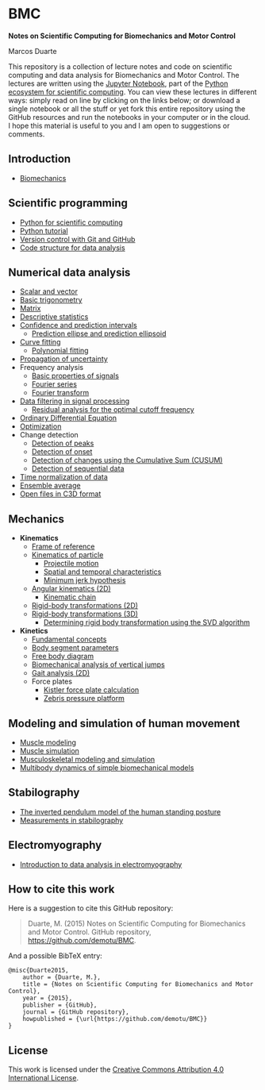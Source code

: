 BMC
===

**Notes on Scientific Computing for Biomechanics and Motor Control**

Marcos Duarte

This repository is a collection of lecture notes and code on scientific computing and data analysis for Biomechanics and Motor Control. The lectures are written using the [Jupyter Notebook](http://jupyter.org/), part of the [Python ecosystem for scientific computing]( http://scipy.org/). You can view these lectures in different ways: simply read on line by clicking on the links below; or download a single notebook or all the stuff or yet fork this entire repository using the GitHub resources and run the notebooks in your computer or in the cloud.  
I hope this material is useful to you and I am open to suggestions or comments. 

Introduction
------------
- [Biomechanics](http://nbviewer.jupyter.org/github/demotu/BMC/blob/master/notebooks/Biomechanics.ipynb)

Scientific programming
----------------------
- [Python for scientific computing](http://nbviewer.jupyter.org/github/demotu/BMC/blob/master/notebooks/PythonForScientificComputing.ipynb)  
- [Python tutorial](http://nbviewer.jupyter.org/github/demotu/BMC/blob/master/notebooks/PythonTutorial.ipynb)
- [Version control with Git and GitHub](http://nbviewer.jupyter.org/github/demotu/BMC/blob/master/notebooks/VersionControlGitGitHub.ipynb)
- [Code structure for data analysis](http://nbviewer.jupyter.org/github/demotu/BMC/blob/master/notebooks/CodeStructure.ipynb)

Numerical data analysis
-----------------------
- [Scalar and vector](http://nbviewer.jupyter.org/github/demotu/BMC/blob/master/notebooks/ScalarVector.ipynb)
- [Basic trigonometry](http://nbviewer.jupyter.org/github/demotu/BMC/blob/master/notebooks/TrigonometryBasics.ipynb)
- [Matrix](http://nbviewer.jupyter.org/github/demotu/BMC/blob/master/notebooks/Matrix.ipynb)  
- [Descriptive statistics](http://nbviewer.jupyter.org/github/demotu/BMC/blob/master/notebooks/Statistics-Descriptive.ipynb)  
- [Confidence and prediction intervals](http://nbviewer.jupyter.org/github/demotu/BMC/blob/master/notebooks/ConfidencePredictionIntervals.ipynb)
  + [Prediction ellipse and prediction ellipsoid](http://nbviewer.jupyter.org/github/demotu/BMC/blob/master/notebooks/PredictionEllipseEllipsoid.ipynb)
- [Curve fitting](http://nbviewer.jupyter.org/github/demotu/BMC/blob/master/notebooks/CurveFitting.ipynb)
  + [Polynomial fitting](http://nbviewer.jupyter.org/github/demotu/BMC/blob/master/notebooks/PolynomialFitting.ipynb)
- [Propagation of uncertainty](http://nbviewer.jupyter.org/github/demotu/BMC/blob/master/notebooks/Propagation%20of%20uncertainty.ipynb)
- Frequency analysis  
  + [Basic properties of signals](http://nbviewer.jupyter.org/github/demotu/BMC/blob/master/notebooks/SignalBasicProperties.ipynb)
  + [Fourier series](http://nbviewer.jupyter.org/github/demotu/BMC/blob/master/notebooks/FourierSeries.ipynb)
  + [Fourier transform](http://nbviewer.jupyter.org/github/demotu/BMC/blob/master/notebooks/FourierTransform.ipynb)
- [Data filtering in signal processing](http://nbviewer.jupyter.org/github/demotu/BMC/blob/master/notebooks/DataFiltering.ipynb)
  + [Residual analysis for the optimal cutoff frequency](http://nbviewer.jupyter.org/github/demotu/BMC/blob/master/notebooks/ResidualAnalysis.ipynb)  
- [Ordinary Differential Equation](http://nbviewer.jupyter.org/github/demotu/BMC/blob/master/notebooks/OrdinaryDifferentialEquation.ipynb)  
- [Optimization](http://nbviewer.jupyter.org/github/demotu/BMC/blob/master/notebooks/Optimization.ipynb)  
- Change detection  
  + [Detection of peaks](http://nbviewer.jupyter.org/github/demotu/BMC/blob/master/notebooks/DetectPeaks.ipynb) 
  + [Detection of onset](http://nbviewer.jupyter.org/github/demotu/BMC/blob/master/notebooks/DetectOnset.ipynb)  
  + [Detection of changes using the Cumulative Sum (CUSUM)](http://nbviewer.jupyter.org/github/demotu/BMC/blob/master/notebooks/DetectCUSUM.ipynb)
  + [Detection of sequential data](http://nbviewer.jupyter.org/github/demotu/BMC/blob/master/notebooks/find_equals.ipynb)
- [Time normalization of data](http://nbviewer.jupyter.org/github/demotu/BMC/blob/master/notebooks/TimeNormalization.ipynb) 
- [Ensemble average](http://nbviewer.jupyter.org/github/demotu/BMC/blob/master/notebooks/EnsembleAverage.ipynb)
- [Open files in C3D format](http://nbviewer.jupyter.org/github/demotu/BMC/blob/master/notebooks/OpenC3Dfile.ipynb)

Mechanics
---------
- **Kinematics**
  + [Frame of reference](http://nbviewer.jupyter.org/github/demotu/BMC/blob/master/notebooks/ReferenceFrame.ipynb)
  + [Kinematics of particle](http://nbviewer.jupyter.org/github/demotu/BMC/blob/master/notebooks/KinematicsParticle.ipynb)   
    - [Projectile motion](http://nbviewer.jupyter.org/github/demotu/BMC/blob/master/notebooks/ProjectileMotion.ipynb) 
    - [Spatial and temporal characteristics](http://nbviewer.jupyter.org/github/demotu/BMC/blob/master/notebooks/SpatialTemporalCharacteristcs.ipynb)  
    - [Minimum jerk hypothesis](http://nbviewer.jupyter.org/github/demotu/BMC/blob/master/notebooks/MinimumJerkHypothesis.ipynb)  
  + [Angular kinematics (2D)](http://nbviewer.jupyter.org/github/demotu/BMC/blob/master/notebooks/KinematicsAngular2D.ipynb)  
    - [Kinematic chain](http://nbviewer.jupyter.org/github/demotu/BMC/blob/master/notebooks/KinematicChain.ipynb) 
  + [Rigid-body transformations (2D)](http://nbviewer.jupyter.org/github/demotu/BMC/blob/master/notebooks/Transformation2D.ipynb)   
  + [Rigid-body transformations (3D)](http://nbviewer.jupyter.org/github/demotu/BMC/blob/master/notebooks/Transformation3D.ipynb)
    - [Determining rigid body transformation using the SVD algorithm](http://nbviewer.jupyter.org/github/demotu/BMC/blob/master/notebooks/SVDalgorithm.ipynb)
- **Kinetics**
  + [Fundamental concepts](http://nbviewer.jupyter.org/github/demotu/BMC/blob/master/notebooks/KineticsFundamentalConcepts.ipynb)
  + [Body segment parameters](http://nbviewer.jupyter.org/github/demotu/BMC/blob/master/notebooks/BodySegmentParameters.ipynb)
  + [Free body diagram](http://nbviewer.jupyter.org/github/demotu/BMC/blob/master/notebooks/FreeBodyDiagram.ipynb)
  + [Biomechanical analysis of vertical jumps](http://nbviewer.jupyter.org/github/demotu/BMC/blob/master/notebooks/VerticalJump.ipynb)
  + [Gait analysis (2D)](http://nbviewer.jupyter.org/github/demotu/BMC/blob/master/notebooks/GaitAnalysis2D.ipynb)
  + Force plates
    - [Kistler force plate calculation](http://nbviewer.jupyter.org/github/demotu/BMC/blob/master/notebooks/KistlerForcePlateCalculation.ipynb)
    - [Zebris pressure platform](http://nbviewer.jupyter.org/github/demotu/BMC/blob/master/notebooks/ReadZebrisPressurePlatformASCIIfiles.ipynb)

Modeling and simulation of human movement
-----------------------------------------
- [Muscle modeling](http://nbviewer.jupyter.org/github/demotu/BMC/blob/master/notebooks/MuscleModeling.ipynb)  
- [Muscle simulation](http://nbviewer.jupyter.org/github/demotu/BMC/blob/master/notebooks/MuscleSimulation.ipynb)  
- [Musculoskeletal modeling and simulation](http://nbviewer.jupyter.org/github/demotu/BMC/blob/master/notebooks/MusculoskeletaModelingSimulation.ipynb)
- [Multibody dynamics of simple biomechanical models](http://nbviewer.jupyter.org/github/demotu/BMC/blob/master/notebooks/MultibodyDynamics.ipynb)

Stabilography
-------------
- [The inverted pendulum model of the human standing posture](http://nbviewer.jupyter.org/github/demotu/BMC/blob/master/notebooks/IP_Model.ipynb)
- [Measurements in stabilography](http://nbviewer.jupyter.org/github/demotu/BMC/blob/master/notebooks/Stabilography.ipynb)

Electromyography
---------------
- [Introduction to data analysis in electromyography](http://nbviewer.jupyter.org/github/demotu/BMC/blob/master/notebooks/Electromyography.ipynb)

How to cite this work
---------------------

Here is a suggestion to cite this GitHub repository:

> Duarte, M. (2015) Notes on Scientific Computing for Biomechanics and Motor Control. GitHub repository, https://github.com/demotu/BMC.

And a possible BibTeX entry:
```
@misc{Duarte2015,  
    author = {Duarte, M.},  
    title = {Notes on Scientific Computing for Biomechanics and Motor Control},  
    year = {2015},  
    publisher = {GitHub},  
    journal = {GitHub repository},  
    howpublished = {\url{https://github.com/demotu/BMC}}  
}  
```
License
-------
This work is licensed under the [Creative Commons Attribution 4.0 International License](http://creativecommons.org/licenses/by/4.0/).

